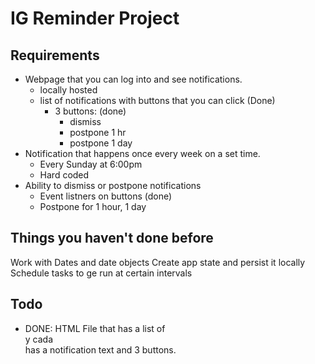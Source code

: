 # IG Reminder Project

## Requirements
- Webpage that you can log into and see notifications.
  - locally hosted
  - list of notifications with buttons that you can click (Done)
    - 3 buttons: (done)
      * dismiss
      * postpone 1 hr
      * postpone 1 day
- Notification that happens once every week on a set time.
  - Every Sunday at 6:00pm
  - Hard coded
- Ability to dismiss or postpone notifications
  - Event listners on buttons (done)
  - Postpone for 1 hour, 1 day

## Things you haven't done before
Work with Dates and date objects
Create app state and persist it locally
Schedule tasks to ge run at certain intervals

## Todo
* DONE: HTML File that has a list of <div> y cada <div> has a notification text and 3 buttons.
